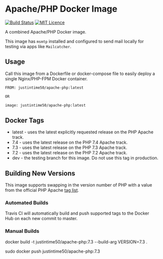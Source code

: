 # Apache/PHP Docker Image

[![Build Status](https://travis-ci.org/Justintime50/apache-php-docker.svg?branch=master)](https://travis-ci.org/Justintime50/apache-php-docker)
[![MIT Licence](https://badges.frapsoft.com/os/mit/mit.svg?v=103)](https://opensource.org/licenses/mit-license.php)

A combined Apache/PHP Docker image.

This image has `msmtp` installed and configured to send mail locally for testing via apps like `Mailcatcher`.

## Usage

Call this image from a Dockerfile or docker-compose file to easily deploy a single Nginx/PHP-FPM Docker container.

```bash
FROM: justintime50/apache-php:latest

OR 

image: justintime50/apache-php:latest
```

## Docker Tags

- latest - uses the latest explicitly requested release on the PHP Apache track.
- 7.4 - uses the latest release on the PHP 7.4 Apache track.
- 7.3 - uses the latest release on the PHP 7.3 Apache track.
- 7.2 - uses the latest release on the PHP 7.2 Apache track.
- dev - the testing branch for this image. Do not use this tag in production.

## Building New Versions

This image supports swapping in the version number of PHP with a value from the official PHP Apache [tag list](https://hub.docker.com/_/php).

### Automated Builds

Travis CI will automatically build and push supported tags to the Docker Hub on each new commit to master.

### Manual Builds

docker build -t justintime50/apache-php:7.3 --build-arg VERSION=7.3 .

sudo docker push justintime50/apache-php:7.3
